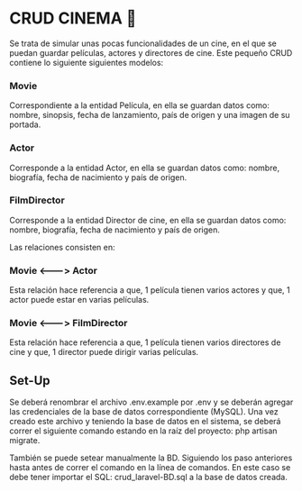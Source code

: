 # CRUD CINEMA 🚀
Se trata de simular unas pocas funcionalidades de un cine, en el que se puedan guardar películas, actores y directores de cine.
Este pequeño CRUD contiene lo siguiente siguientes modelos:

### Movie
Correspondiente a la entidad Película, en ella se guardan datos como: nombre, sinopsis, fecha de lanzamiento, país de origen y una imagen de su portada.

### Actor
Corresponde a la entidad Actor, en ella se guardan datos como: nombre, biografía, fecha de nacimiento y país de origen.

### FilmDirector
Corresponde a la entidad Director de cine, en ella se guardan datos como: nombre, biografía, fecha de nacimiento y país de origen.


Las relaciones consisten en:
### Movie <---> Actor
Esta relación hace referencia a que, 1 película tienen varios actores y que, 1 actor puede estar en varias películas.

### Movie <---> FilmDirector
Esta relación hace referencia a que, 1 película tienen varios directores de cine y que, 1 director puede dirigir varias películas.

## Set-Up
Se deberá renombrar el archivo .env.example por .env y se deberán agregar las credenciales de la base de datos correspondiente (MySQL).
Una vez creado este archivo y teniendo la base de datos en el sistema, se deberá correr el siguiente comando estando en la raíz del proyecto:
php artisan migrate.

También se puede setear manualmente la BD. Siguiendo los paso anteriores hasta antes de correr el comando en la línea de comandos. 
En este caso se debe tener importar el SQL: crud_laravel-BD.sql a la base de datos creada.
